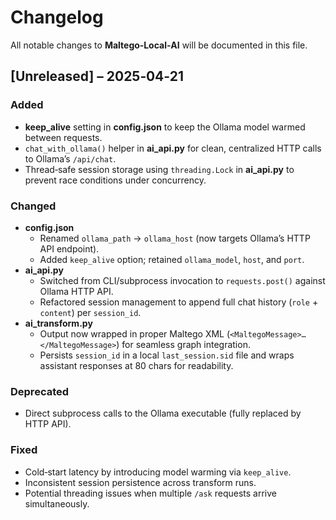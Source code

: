 # Changelog

All notable changes to **Maltego‑Local‑AI** will be documented in this file.

## [Unreleased] – 2025‑04‑21

### Added
- **keep_alive** setting in **config.json** to keep the Ollama model warmed between requests.  
- `chat_with_ollama()` helper in **ai_api.py** for clean, centralized HTTP calls to Ollama’s `/api/chat`.  
- Thread‑safe session storage using `threading.Lock` in **ai_api.py** to prevent race conditions under concurrency.  

### Changed
- **config.json**  
  - Renamed `ollama_path` → `ollama_host` (now targets Ollama’s HTTP API endpoint).  
  - Added `keep_alive` option; retained `ollama_model`, `host`, and `port`.  
- **ai_api.py**  
  - Switched from CLI/subprocess invocation to `requests.post()` against Ollama HTTP API.  
  - Refactored session management to append full chat history (`role` + `content`) per `session_id`.  
- **ai_transform.py**  
  - Output now wrapped in proper Maltego XML (`<MaltegoMessage>…</MaltegoMessage>`) for seamless graph integration.  
  - Persists `session_id` in a local `last_session.sid` file and wraps assistant responses at 80 chars for readability.  

### Deprecated
- Direct subprocess calls to the Ollama executable (fully replaced by HTTP API).  

### Fixed
- Cold‑start latency by introducing model warming via `keep_alive`.  
- Inconsistent session persistence across transform runs.  
- Potential threading issues when multiple `/ask` requests arrive simultaneously.  

